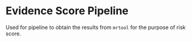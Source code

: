 # Evidence Score Pipeline

Used for pipeline to obtain the results from `mrtool` for the purpose of risk score.
